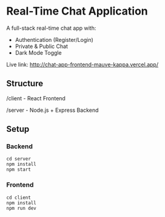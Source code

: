 # Real-Time Chat Application

A full-stack real-time chat app with:

- Authentication (Register/Login)
- Private & Public Chat
- Dark Mode Toggle

Live link: http://chat-app-frontend-mauve-kappa.vercel.app/

## Structure
/client - React Frontend

/server - Node.js + Express Backend

## Setup

### Backend
```
cd server
npm install
npm start
```
### Frontend
```
cd client
npm install
npm run dev
```
